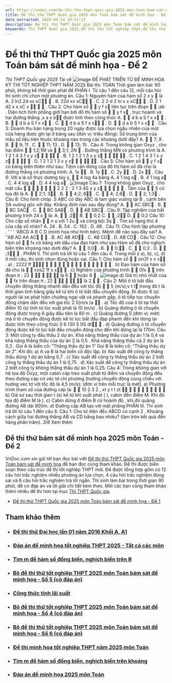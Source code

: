 ```yaml
---
url: https://vndoc.com/de-thi-thu-thpt-quoc-gia-2025-mon-toan-bam-sat-de-minh-hoa-de-2-332341
title: Đề thi thử THPT Quốc gia 2025 môn Toán bám sát đề minh họa - Đề 2 - Thi THPT Quốc gia 2025 - VnDoc.com
date_extracted: 2025-04-14 20:57:13
description: Đề thi thử THPT Quốc gia 2025 môn Toán bám sát đề minh họa - Đề 2 được VnDoc.com sưu tầm và xin gửi tới bạn đọc cùng tham khảo nhé.
keywords: Thi THPT Quốc gia 2025,đề thi thử tốt nghiệp thpt,đề thi thử thpt môn toán,toán lớp 12,đề thi thử tốt nghiệp môn toán,đề thi thử tốt nghiệp thpt môn toán,Đề thi thử THPT Quốc gia năm 2025 môn toán,Đề thi thử THPT Quốc gia năm 2025,Đề thi thử THPT Quốc gia môn toán,Đề thi thử THPT Quốc gia 2025 môn Toán bám sát đề minh họa,đề thi thử bám sát đề minh họa 2025 môn toán,đề thi thử bám sát đề minh họa 2025
---
```


# Đề thi thử THPT Quốc gia 2025 môn Toán bám sát đề minh họa - Đề 2
 _Thi THPT Quốc gia 2025_
Tải về
![image](https://i.vdoc.vn/data/pdf/2024/12/02/de-thi-thu-thpt-quoc-gia-2025-mon-toan-bam-sat-de-minh-hoa-de-2/bg1.png)
ĐỀ PHÁT TRIỂN TỪ ĐỀ
MINH HỌA
KỲ THI TỐT NGHIỆP THPT NĂM 2025
Bài thi: TOÁN
Thời gian làm bài: 90 phút, không kể thời gian phát đề
PHẦN I. Từ câu 1 đến câu 12, mỗi câu hỏi thí sinh chỉ chọn một phương án.
Câu 1: Nguyên hàm của hàm số
2
x
y 
là
A.
2 ln2.2d
xx
xC

.  B. 
22d
xx
xC

. C.
2
2
d
2
ln
x
x
xC

. D. 
2
1
d2
x
x
xC
x



.
Câu 2: Cho hàm số
 
y f x
liên tục trên đoạn
 
;ab
. Diện tích hình phẳng giới hạn bởi đồ
thị hàm số
 
y f x
, trục hoành và hai đường thẳng
,x a x b
được tính theo công thức
A.
 
d
b
a
S f x x

.  B.
 
d
b
a
S f x x

. C.
 
d
b
a
S f x x

. D.
 
d
a
b
S f x x

.
Câu 3: Doanh thu bán hàng trong 20  ngày  được lựa chọn ngẫu nhiên của một cửa hàng
được ghi lại ở bảng sau \(đơn vị: triệu đồng\):
Số trung bình của mẫu số liệu trên thuộc khoảng nào trong các khoảng dưới
đây?
A.


7; 9
.
B.


9; 11
.
C.


11; 13
.
D.


13; 15
.
Câu 4: Trong không gian 
Oxyz
, cho hai điểm 
 
1;2;1M
và
 
3;1; 2N 
. Đường thẳng 
MN
có 
phương trình là
A.
1 2 1
4 3 1
x y z  


.  B. 
1 2 1
2 1 3
x y z  


.
C.
1 2 1
4 3 1
x y z  


.  D. 
1 2 1
2 1 3
x y z  


.
Câu 5: Cho hàm số
 
y f x
có bảng biến thiên như sau:
Tiệm cận đứng của đồ thị hàm số đã cho là đường thẳng có phương trình:
A.
1x 
. B.
1y 
. C.
2y 
. D. 
2x 
.
Câu 6: Với 
a
là số thực dương tùy ý, 
 
4
log 4a
bằng
A.
4
1 log a
. B. 
4
1 log a
. C. 
4
4 log a
. D. 
4
4 log a
.
![image](https://i.vdoc.vn/data/pdf/2024/12/02/de-thi-thu-thpt-quoc-gia-2025-mon-toan-bam-sat-de-minh-hoa-de-2/bg2.png)
Câu 7: Trong không gian 
Oxyz
, cho mặt cầu
       
2 2 2
: 2 1 3 4S x y z     
. Tâm của
 
S
có tọa độ là
A.
 
2;1; 3
. B. 
 
4;2; 6
. C. 
 
4; 2;6
. D.
 
2; 1;3
.
Câu 8: Cho hình chóp 
.S ABC
có đáy 
ABC
là tam giác vuông tại 
B
, cạnh bên
SA
vuông
góc với đáy. Khẳng định nào sau đây đúng? 
A.
 
AC SBC
. B. 
 
BC SAC
.  C. 
 
BC SAB
.  D. 
 
AB SBC
.
Câu 9: Tập nghiệm của bất phương trình 
24
x

là:
A.


;2
B.
 
0;2
C.
 
;2
D.
 
0;2
Câu 10: Cho cấp số nhân 
 
n
u
với 
1
2u 
và công bội 
3q 
. Tìm số hạng thứ
4
của cấp
số nhân?
A.
24
.  B. 
54
. C. 
162
. D. 
48
.
Câu 11: Cho hình lập phương
. ' ' ' 'ABCD A B C D
\(minh họa như hình bên\). Mệnh đề nào sau
đây sai? 
A.
''AB AD AA AC  
. B.
AC AB AD
.
C.
AB CD
. D.
AB CD
.
Câu 12: Cho hàm số
 
fx
có bảng xét dấu của đạo hàm như sau
Hàm số đã cho nghịch biến trên khoảng nào dưới đây?
A.
 
3;0
. B. 
 
0;
. C. 
 
0;2
. D. 
 
;3 
.
PHẦN II. Thí sinh trả lời từ câu 1 đến câu 4. Trong mỗi ý a\), b\), c\), d\) ở mỗi câu, thí 
sinh chọn đúng hoặc sai.
Câu 1: Cho hàm số
 
sin2f x x x
.
a\)
;
2222
ff

   
  
  
   


.
b\) Đạo hàm của hàm số đã cho là 
 
cos2 1f x x

.
c\) Nghiệm của phương trình 
 
0fx


trên đoạn
π
;
22





là 
6


hoặc 
6

.
![image](https://i.vdoc.vn/data/pdf/2024/12/02/de-thi-thu-thpt-quoc-gia-2025-mon-toan-bam-sat-de-minh-hoa-de-2/bg3.png)
d\) Giá trị nhỏ nhất của 
 
fx
trên đoạn
π
;
22





là 
2


.
Câu 2: Một ô tô bắt đầu chuyển động thẳng nhanh dần đều với tốc độ
 
5 \(m/s\);v t t
trong đó
t
là thời gian tính bằng giây kể từ khi ô tô bắt đầu chuyển động. Đi được 6 \(s\)
người lái xe phát hiện chướng ngại vật và phanh gấp, ô tô tiếp tục chuyển động chậm dần 
đều với gia tốc 
2
5\(m/s \)a 
. 
a\) Tốc độ của ô tô tại thời điểm 10 \(s\) tính từ lúc xuất phát là 10
\(m/s\)
.
b\) Quãng đường ô tô chuyển động được trong 6 giây đầu tiên là
80 m
.
c\) Quãng đường
S
\(đơn vị: mét\) mà ô tô chuyển động được kể từ lúc bắt đầu đạp 
phanh đến khi dừng lại được tính theo công thức 
0
6
\(30 5 \)tS dt

.
d\) Quãng đường ô tô chuyển  động được kể từ lúc bắt đầu chuyển  động cho  đến khi 
dừng lại là 
170m.
Câu 3: Một công ty đấu thầu 2 dự án. Khả năng thắng thầu của dự án 1 là 
0,4
và khả năng 
thắng thầu của dự án 2 là
0,5
. Khả năng thắng thầu cả 2 dự án là
0,3
. 
Gọi 
A
là biến cố: “Thắng thầu dự án 1”
Gọi 
B
là biến cố: “Thắng thầu dự án 2”.
Khi đó:
a\)
A
và
B
là hai biến cố độc lập.
b\) Xác suất để công ty thắng thầu đúng 1 dự án bằng
0,7
.
c\) Xác suất để công ty thắng thầu dự án 2 biết công ty thắng thầu dự án 1 là
0,75
.
d\) Xác suất để công ty thắng thầu dự án 2 biết công ty không thắng thầu dự án 1 là
0,25.
Câu 4: Trong không gian với hệ tọa độ Oxyz, một cabin cáp treo xuất phát từ điểm 
và chuyển động đều theo đường cáp có véc tơ chỉ phương
\(hướng chuyển động cùng chiều với hướng véc tơ  với tốc độ là 
4,5 \(m/s\);
\(đơn vị trên mỗi 
trục là mét\). 
a\) Phương trình tham số của đường cáp là: 
 
10 2
3 2 ,
xt
y t t
zt



  




b\) Giả sử sau thời gian t \(s\) kể từ khi xuất phát \( \), cabin đến điểm M. Khi đó tọa độ
điểm M là  \).
c\) Cabin dừng ở điểm B có hoành độ , khi đó quãng đường AB dài 800m.
d\) Đường cáp AB tạo với mặt phẳng 
PHẦN III. Thí sinh trả lời từ câu 1 đến câu 6. 
Câu 1: Cho tứ diện đều 
ABCD
có cạnh
2
. Khoảng cách giữa hai đường thẳng
AB
và
CD
bằng bao nhiêu? \(làm tròn kết quả đến hàng phần trăm\).
_3/8_ Xem thêm
## Đề thi thử bám sát đề minh họa 2025 môn Toán - Đề 2
VnDoc.com xin gửi tới bạn đọc bài viết [Đề thi thử THPT Quốc gia 2025 môn Toán bám sát đề minh họa](<https://vndoc.com/de-thi-thu-thpt-quoc-gia-2025-mon-toan-bam-sat-de-minh-hoa-de-2-332341>) để bạn đọc cùng tham khảo. Đề thi được biên soạn theo cấu trúc đề thi tốt nghiệp THPT mới. Đề được tổng hợp gồm có 12 câu hỏi trắc nghiệm nhiều phương án lựa chọn, 4 câu hỏi trắc nghiệm đúng sai và 6 câu hỏi trắc nghiệm trả lời ngắn. Thí sinh làm bài trong thời gian 90 phút, đề có đáp án và lời giải chi tiết kèm theo. Mời các bạn cùng tham khảo thêm nhiều đề thi hơn tại mục [Thi THPT Quốc gia](<https://vndoc.com/thi-thpt-quoc-gia>).
  * [Đề thi thử THPT Quốc gia 2025 môn Toán bám sát đề minh họa - Đề 1](<https://vndoc.com/de-thi-thu-thpt-quoc-gia-2025-mon-toan-bam-sat-de-minh-hoa-de-1-332338>)

## Tham khảo thêm
  * ### [Đề thi thử Đại học lần 01 năm 2016 Khối A, A1](</de-thi-thu-dai-hoc-lan-01-nam-2015-khoi-a-a1-84483> "Đề thi thử Đại học lần 01 năm 2016 Khối A, A1")
  * ### [Đáp án đề minh họa tốt nghiệp THPT 2025 - Tất cả các môn](</dap-an-de-minh-hoa-tot-nghiep-thpt-2025-330092> "Đáp án đề minh họa tốt nghiệp THPT 2025 - Tất cả các môn")
  * ### [Tìm m để hàm số đồng biến, nghịch biến trên R](</tim-m-de-ham-so-dong-bien-nghich-bien-tren-r-205707> "Tìm m để hàm số đồng biến, nghịch biến trên R")
  * ### [Bộ đề thi thử tốt nghiệp THPT 2025 môn Toán bám sát đề minh họa - Số 5 \(có đáp án\)](</bo-de-thi-thu-tot-nghiep-thpt-2025-mon-toan-bam-sat-de-minh-hoa-so-5-338280> "Bộ đề thi thử tốt nghiệp THPT 2025 môn Toán bám sát đề minh họa - Số 5 \(có đáp án\)")
  * ### [Công thức tính lãi suất](</cong-thuc-tinh-lai-suat-206515> "Công thức tính lãi suất")
  * ### [Bộ đề thi thử tốt nghiệp THPT 2025 môn Toán bám sát đề minh họa - Số 4 \(có đáp án\)](</bo-de-thi-thu-tot-nghiep-thpt-2025-mon-toan-bam-sat-de-minh-hoa-so-4-co-dap-an-338277> "Bộ đề thi thử tốt nghiệp THPT 2025 môn Toán bám sát đề minh họa - Số 4 \(có đáp án\)")
  * ### [Bộ đề thi thử tốt nghiệp THPT 2025 môn Toán bám sát đề minh họa - Số 6 \(có đáp án\)](</bo-de-thi-thu-tot-nghiep-thpt-2025-mon-toan-bam-sat-de-minh-hoa-so-6-co-dap-an-338283> "Bộ đề thi thử tốt nghiệp THPT 2025 môn Toán bám sát đề minh họa - Số 6 \(có đáp án\)")
  * ### [Đề thi minh họa tốt nghiệp THPT năm 2025 môn Toán](</de-thi-minh-hoa-tot-nghiep-thpt-nam-2025-mon-toan-339835> "Đề thi minh họa tốt nghiệp THPT năm 2025 môn Toán ")
  * ### [Tìm m để hàm số đồng biến, nghịch biến trên khoảng](</tim-m-de-ham-so-dong-bien-nghich-bien-tren-khoang-205717> "Tìm m để hàm số đồng biến, nghịch biến trên khoảng")
  * ### [Đáp án đề minh họa 2025 môn Toán](</dap-an-de-minh-hoa-2025-mon-toan-330094> "Đáp án đề minh họa 2025 môn Toán")

